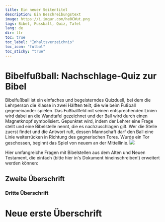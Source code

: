```yaml
---
title: Ein neuer Seitentitel
description: Ein Beschreibungstext
image: https://i.imgur.com/he0CWut.png
tags: Bibel, Fussball, Quiz, Tafel
lang: de
dir: ltr
toc: true
toc_label: "Inhaltsverzeichnis"
toc_icon: "futbol" 
toc_sticky: "true" 
---
```


# Bibelfußball: Nachschlage-Quiz zur Bibel
Bibelfußball ist ein einfaches und begeisterndes Quizduell, bei dem die Lehrperson die Klasse in zwei Hälften teilt, die wie beim Fußball gegeneinander spielen. Das Fußballfeld mit seinen entsprechenden Linien wird dabei an die Wandtafel gezeichnet und der Ball wird durch einen Magnetknopf symbolisiert. Gepunktet wird, indem der Lehrer eine Frage stellt und eine Bibelstelle nennt, die es nachzuschlagen gilt. Wer die Stelle zuerst findet und die Antwort ruft, dessen Mannschaft darf den Ball eine Linie weiterrücken in Richtung des gegnerischen Tores. Wurde ein Tor geschossen, beginnt das Spiel von neuem an der Mittellinie.
![](https://i.imgur.com/he0CWut.png)

Hier umfangreiche Fragen mit Bibelstellen aus dem Alten und Neuen Testament, die einfach (bitte hier in's Dokument hineinschreiben!) erweitert werden können:

## Zweite Überschrift

### Dritte Überschrift

# Neue erste Überschrift
